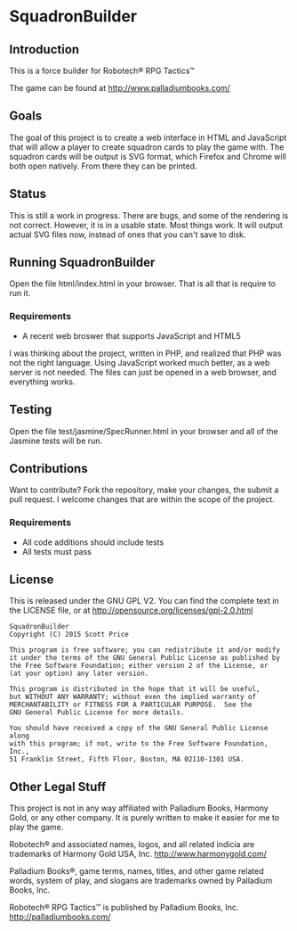 # SquadronBuilder

## Introduction

This is a force builder for Robotech® RPG Tactics™

The game can be found at http://www.palladiumbooks.com/

## Goals

The goal of this project is to create a web interface in HTML and JavaScript
that will allow a player to create squadron cards to play the game with.  The
squadron cards will be output is SVG format, which Firefox and Chrome will both
open natively.  From there they can be printed.

## Status

This is still a work in progress.  There are bugs, and some of the rendering is not
correct.  However, it is in a usable state.  Most things work.  It will output actual
SVG files now, instead of ones that you can't save to disk.

## Running SquadronBuilder

Open the file html/index.html in your browser.  That is all that is require to run it.

### Requirements
* A recent web broswer that supports JavaScript and HTML5

I was thinking about the project, written in PHP, and realized that PHP was not
the right language.  Using JavaScript worked much better, as a web server is not
needed.  The files can just be opened in a web browser, and everything works.

## Testing

Open the file test/jasmine/SpecRunner.html in your browser and all of the Jasmine tests
will be run.

## Contributions

Want to contribute?  Fork the repository, make your changes, the submit a pull
request.  I welcome changes that are within the scope of the project.

### Requirements
* All code additions should include tests
* All tests must pass

## License
This is released under the GNU GPL V2.  You can find the complete text in the
LICENSE file, or at http://opensource.org/licenses/gpl-2.0.html

    SquadronBuilder
    Copyright (C) 2015 Scott Price

    This program is free software; you can redistribute it and/or modify
    it under the terms of the GNU General Public License as published by
    the Free Software Foundation; either version 2 of the License, or
    (at your option) any later version.

    This program is distributed in the hope that it will be useful,
    but WITHOUT ANY WARRANTY; without even the implied warranty of
    MERCHANTABILITY or FITNESS FOR A PARTICULAR PURPOSE.  See the
    GNU General Public License for more details.

    You should have received a copy of the GNU General Public License along
    with this program; if not, write to the Free Software Foundation, Inc.,
    51 Franklin Street, Fifth Floor, Boston, MA 02110-1301 USA.


## Other Legal Stuff
This project is not in any way affiliated with Palladium Books, Harmony Gold, or 
any other company.  It is purely written to make it easier for me to play the
game.

Robotech® and associated names, logos, and all related indicia are trademarks
of Harmony Gold USA, Inc. http://www.harmonygold.com/

Palladium Books®, game terms, names, titles, and other game related words,
system of play, and slogans are trademarks owned by Palladium Books, Inc.

Robotech® RPG Tactics™ is published by Palladium Books, Inc.
http://palladiumbooks.com/
